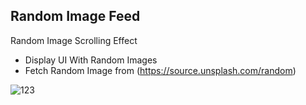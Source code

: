 ## Random Image Feed

Random Image Scrolling Effect
- Display UI With Random Images
- Fetch Random Image from (https://source.unsplash.com/random)

![123](https://user-images.githubusercontent.com/20695270/209380270-83ee3570-1e76-4b3d-94ab-d355eead03b9.png)
